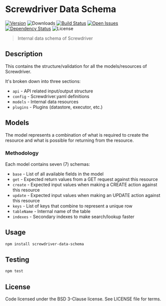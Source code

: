# Screwdriver Data Schema
[![Version][npm-image]][npm-url] ![Downloads][downloads-image] [![Build Status][wercker-image]][wercker-url] [![Open Issues][issues-image]][issues-url] [![Dependency Status][daviddm-image]][daviddm-url] ![License][license-image]

> Internal data schema of Screwdriver

## Description

This contains the structure/validation for all the models/resources of Screwdriver.

It's broken down into three sections:
 - `api` - API related input/output structure
 - `config` - Screwdriver.yaml definitions
 - `models` - Internal data resources
 - `plugins` - Plugins (datastore, executor, etc.)

## Models

The model represents a combination of what is required to create the resource and what is possible for returning from the resource.

### Methodology

Each model contains seven (7) schemas:
 - `base` - List of all available fields in the model
 - `get` - Expected return values from a GET request against this resource
 - `create` - Expected input values when making a CREATE action against this resource
 - `update` - Expected input values when making an UPDATE action against this resource
 - `keys` - List of keys that combine to represent a unique row
 - `tableName` - Internal name of the table
 - `indexes` - Secondary indexes to make search/lookup faster

## Usage

```bash
npm install screwdriver-data-schema
```

## Testing

```bash
npm test
```

## License

Code licensed under the BSD 3-Clause license. See LICENSE file for terms.

[npm-image]: https://img.shields.io/npm/v/screwdriver-data-schema.svg
[npm-url]: https://npmjs.org/package/screwdriver-data-schema
[downloads-image]: https://img.shields.io/npm/dt/screwdriver-data-schema.svg
[license-image]: https://img.shields.io/npm/l/screwdriver-data-schema.svg
[issues-image]: https://img.shields.io/github/issues/screwdriver-cd/data-schema.svg
[issues-url]: https://github.com/screwdriver-cd/data-schema/issues
[wercker-image]: https://app.wercker.com/status/5af7b45967fcef5a8769b23c0f150040
[wercker-url]: https://app.wercker.com/project/bykey/5af7b45967fcef5a8769b23c0f150040
[daviddm-image]: https://david-dm.org/screwdriver-cd/data-schema.svg?theme=shields.io
[daviddm-url]: https://david-dm.org/screwdriver-cd/data-schema
